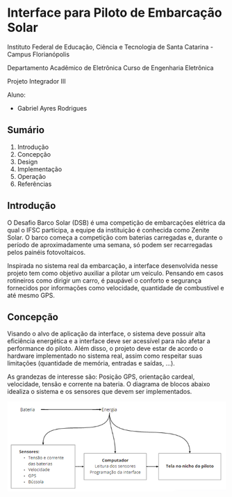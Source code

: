 # Interface para Piloto de Embarcação Solar

Instituto Federal de Educação, Ciência e Tecnologia de Santa Catarina - Campus Florianópolis

Departamento Acadêmico de Eletrônica Curso de Engenharia Eletrônica

Projeto Integrador III

Aluno:

* Gabriel Ayres Rodrigues
 
## Sumário

1. Introdução
2. Concepção
3. Design
4. Implementação
5. Operação
6. Referências

## Introdução 

O Desafio Barco Solar (DSB) é uma competição de embarcações elétrica da qual o IFSC participa, a equipe da instituição é conhecida como Zenite Solar. O barco começa a competição com baterias carregadas e, durante o período de aproximadamente uma semana, só podem ser recarregadas pelos painéis fotovoltaicos.

Inspirada no sistema real da embarcação, a interface desenvolvida nesse projeto tem como objetivo auxiliar a pilotar um veículo. Pensando em casos rotineiros como dirigir um carro, é paupável o conforto e segurança fornecidos por informações como velocidade, quantidade de combustível e até mesmo GPS.

## Concepção 

Visando o alvo de aplicação da interface, o sistema deve possuir alta eficiência energética e a interface deve ser acessível para não afetar a performance do piloto. Além disso, 
o projeto deve estar de acordo o hardware implementado no sistema real, assim como respeitar suas limitações (quantidade de memória, entradas e saídas, ...).

As grandezas de interesse são: Posição GPS, orientação cardeal, velocidade, tensão e corrente na bateria. O diagrama de blocos abaixo idealiza o sistema e os sensores que devem ser implementados.

![Diagrama concepção](https://github.com/ayresgit/Interface_para_Piloto_de_Embarcacao_Solar/blob/5f6bf20e956930dfbec1722abd79817f228a61f0/Imagens/Diagrama_concep%C3%A7%C3%A3o.PNG)



